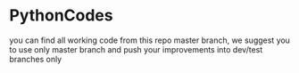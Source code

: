 # PythonCodes
you can find all working code from this repo master branch, we suggest you to use only master branch and push your improvements into dev/test branches only
